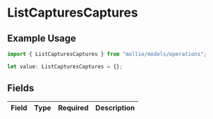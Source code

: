 # ListCapturesCaptures

## Example Usage

```typescript
import { ListCapturesCaptures } from "mollie/models/operations";

let value: ListCapturesCaptures = {};
```

## Fields

| Field       | Type        | Required    | Description |
| ----------- | ----------- | ----------- | ----------- |